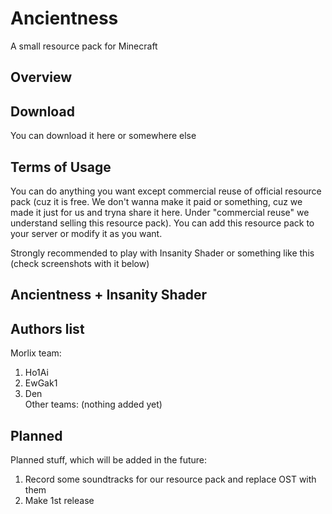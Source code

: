 # Ancientness
A small resource pack for Minecraft

## Overview



## Download
You can download it here or somewhere else

## Terms of Usage
You can do anything you want except commercial reuse of official resource pack (cuz it is free. We don't wanna make it paid or something, cuz we made it just for us and tryna share it here. Under "commercial reuse" we understand selling this resource pack). You can add this resource pack to your server or modify it as you want.  

Strongly recommended to play with Insanity Shader or something like this (check screenshots with it below)

## Ancientness + Insanity Shader



## Authors list
Morlix team:  
1. Ho1Ai  
2. EwGak1  
3. Den  
Other teams: (nothing added yet)

## Planned
Planned stuff, which will be added in the future:  
1. Record some soundtracks for our resource pack and replace OST with them  
2. Make 1st release
